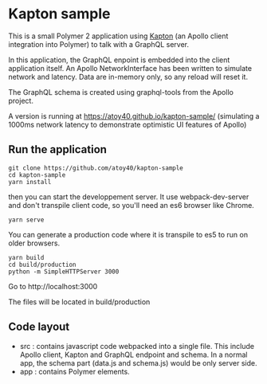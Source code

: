 # Kapton sample

This is a small Polymer 2 application using [Kapton](https://github.com/atoy40/kapton)
(an Apollo client integration into Polymer) to talk with a GraphQL server.

In this application, the GraphQL enpoint is embedded into the client application
itself. An Apollo NetworkInterface has been written to simulate network and
latency. Data are in-memory only, so any reload will reset it.

The GraphQL schema is created using graphql-tools from the Apollo project.

A version is running at https://atoy40.github.io/kapton-sample/ (simulating a
1000ms network latency to demonstrate optimistic UI features of Apollo)

## Run the application

```
git clone https://github.com/atoy40/kapton-sample
cd kapton-sample
yarn install
```

then you can start the developpement server. It use webpack-dev-server and don't
transpile client code, so you'll need an es6 browser like Chrome.

```
yarn serve
```

You can generate a production code where it is transpile to es5 to run on older
browsers.

```
yarn build
cd build/production
python -m SimpleHTTPServer 3000
```

Go to http://localhost:3000

The files will be located in build/production

## Code layout

* src : contains javascript code webpacked into a single file. This include
Apollo client, Kapton and GraphQL endpoint and schema. In a normal app, the
schema part (data.js and schema.js) would be only server side.
* app : contains Polymer elements.
